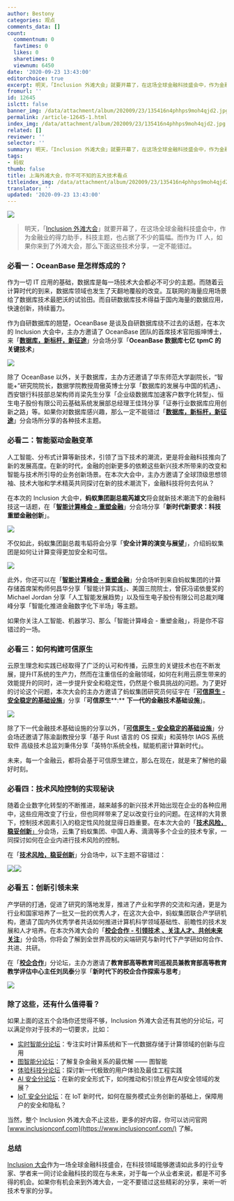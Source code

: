 ```yaml
---
author: Bestony
categories: 观点
comments_data: []
count:
  commentnum: 0
  favtimes: 0
  likes: 0
  sharetimes: 0
  viewnum: 6450
date: '2020-09-23 13:43:00'
editorchoice: true
excerpt: 明天，「Inclusion 外滩大会」就要开幕了，在这场全球金融科技盛会中，作为金融业的得力助手，科技主题，也占据了不少的篇幅。而作为 IT 人，如果你来到了外滩大会，那么下面这些技术分享，一定不能错过。
fromurl: ''
id: 12645
islctt: false
banner_img: /data/attachment/album/202009/23/135416n4phhps9moh4qjd2.jpg
permalink: /article-12645-1.html
index_img: /data/attachment/album/202009/23/135416n4phhps9moh4qjd2.jpg
related: []
reviewer: ''
selector: ''
summary: 明天，「Inclusion 外滩大会」就要开幕了，在这场全球金融科技盛会中，作为金融业的得力助手，科技主题，也占据了不少的篇幅。而作为 IT 人，如果你来到了外滩大会，那么下面这些技术分享，一定不能错过。
tags:
- 蚂蚁
thumb: false
title: 上海外滩大会，你不可不知的五大技术看点
titleindex_img: /data/attachment/album/202009/23/135416n4phhps9moh4qjd2.jpg
translator: ''
updated: '2020-09-23 13:43:00'
---
```


![](/data/attachment/album/202009/23/135416n4phhps9moh4qjd2.jpg)



> 
> 明天，「[Inclusion 外滩大会](https://www.inclusionconf.com/)」就要开幕了，在这场全球金融科技盛会中，作为金融业的得力助手，科技主题，也占据了不少的篇幅。而作为 IT 人，如果你来到了外滩大会，那么下面这些技术分享，一定不能错过。
> 
> 
> 


### 必看一：OceanBase 是怎样炼成的？


作为一切 IT 应用的基础，数据库是每一场技术大会都必不可少的主题。而随着云计算时代的到来，数据库领域也发生了天翻地覆般的改变。互联网的海量应用场景给了数据库技术最肥沃的试验田。而自研数据库技术得益于国内海量的数据应用，快速创新，持续蓄力。


作为自研数据库的翘楚，OceanBase 是谈及自研数据库绕不过去的话题，在本次的 Inclusion 大会中，主办方邀请了 OceanBase 团队的首席技术官阳振坤博士，来「[**数据库，新标杆，新征途**](https://www.inclusionconf.com/schedule/forums/7040)」分会场分享「**OceanBase** **数据库七亿** **tpmC** **的关键技术**」


![](/data/attachment/album/202009/23/133100hkcj444z1mzknjjy.png)


除了 OceanBase 以外，关于数据库，主办方还邀请了华东师范大学副院长，“智能+”研究院院长，数据学院教授周傲英博士分享「数据库的发展与中国的机遇」、西安银行科技部总架构师肖梁先生分享「企业级数据库加速客户数字化转型」、恒生电子股份有限公司云基础系统发展部总经理王佳玮分享「证券行业数据库应用创新之路」等。如果你对数据库感兴趣，那么一定不能错过「[**数据库，新标杆，新征途**](https://www.inclusionconf.com/schedule/forums/7040)」分会场所分享的各种技术主题。


### 必看二：智能驱动金融变革


人工智能、分布式计算等新技术，引领了当下技术的潮流，更是将金融科技推向了新的发展高度。在新的时代，金融的创新更多的依赖这些新兴技术所带来的改变和智能与技术所引导的业务创新场景。在本次大会中，主办方邀请了全球顶级思想领袖、技术大咖和学术精英共同探讨在新的技术潮流下，金融科技将何去何从？


在本次的 Inclusion 大会中，**蚂蚁集团副总裁芮雄文**将会就新技术潮流下的金融科技这一话题，在「[**智能计算峰会** **-** **重塑金融**](https://www.inclusionconf.com/schedule/forums/7038)」分会场分享「**新时代新要求：科技重塑金融创新**」。


![](/data/attachment/album/202009/23/133142qzyd3vc3chjnxyj3.png)


不仅如此，蚂蚁集团副总裁韦韬将会分享「**安全计算的演变与展望**」，介绍蚂蚁集团是如何让计算变得更加安全和可信。


![](/data/attachment/album/202009/23/133203w4e2rbj4mrqjp4tu.png)


此外，你还可以在「[**智能计算峰会** **-** **重塑金融**](https://www.inclusionconf.com/schedule/forums/7038)」分会场听到来自蚂蚁集团的计算存储首席架构师何昌华分享「智能计算实践」、美国三院院士，曾获冯诺依曼奖的 Michael Jordan 分享「人工智能发展趋势」以及恒生电子股份有限公司总裁刘曙峰分享「智能化推进金融数字化下半场」等主题。


如果你关注人工智能、机器学习、那么「智能计算峰会 - 重塑金融」，将是你不容错过的一场。


### 必看三：如何构建可信原生


云原生理念和实践已经取得了广泛的认可和传播，云原生的关键技术也在不断发展，提升IT系统的生产力，然而在注重信任的金融领域，如何在利用云原生带来的效能提升的同时，进一步提升安全和稳定性，仍然是个极具挑战的问题。为了更好的讨论这个问题，本次大会的主办方邀请了蚂蚁集团研究员何征宇在「[**可信原生** **-** **安全稳定的基础设施**](https://www.inclusionconf.com/schedule/forums/7043)」分享「**可信原生****:** **下一代的金融技术基础设施**」。


![](/data/attachment/album/202009/23/133230ofpedpehwhzhwhto.png)


除了下一代金融技术基础设施的分享以外，「[**可信原生** **-** **安全稳定的基础设施**](https://www.inclusionconf.com/schedule/forums/7043)」分会场还邀请了陈渝副教授分享「基于 Rust 语言的 OS 探索」和英特尔 IAGS 系统软件 高级技术总监刘秉伟分享「英特尔系统全栈，赋能机密计算新时代」。


未来，每一个金融云，都将会基于可信原生建立，那么在现在，就是来了解他的最好时刻。


### 必看四：技术风险控制的实现秘诀


随着企业数字化转型的不断推进，越来越多的新兴技术开始出现在企业的各种应用中，这些应用改变了行业，但也同样带来了足以改变行业的问题。在这样的大背景下，控制技术因素引入的稳定性风险就显得日趋重要。在本次大会的「[**技术风险，稳妥创新**」](https://www.inclusionconf.com/schedule/forums/7048)分会场，云集了蚂蚁集团、中国人寿、滴滴等多个企业的技术专家，一同探讨如何在企业内进行技术风险的控制。


在「[**技术风险，稳妥创新**](https://www.inclusionconf.com/schedule/forums/7048)」分会场中，以下主题不容错过：


![](/data/attachment/album/202009/23/133313awjx4lldk8b8wt8u.png)![](/data/attachment/album/202009/23/133325f0t0imxn7mmx68m2.png)


### 必看五：创新引领未来


产学研的打通，促进了研究的落地发芽，推进了产业和学界的交流和沟通，更是为行业和国家培养了一批又一批的优秀人才，在这次大会中，蚂蚁集团联合产学研机构，邀请了国内外优秀学者共话如何推进计算机科学领域基础性、前瞻性的技术发展和人才培养。在本次外滩大会的「[**校企合作** **-** **引领技术** **、关注人才、共创未来关注**](https://www.inclusionconf.com/schedule/forums/7044)」分会场，你将会了解到全世界高校的尖端研究与新时代下产学研如何合作、共进、共研。


在「[**校企合作**](https://www.inclusionconf.com/schedule/forums/7044)」分论坛，主办方邀请了**教育部高等教育司巡视员兼教育部高等教育教学评估中心主任刘凤泰**分享「**新时代下的校企合作探索与思考**」


![](/data/attachment/album/202009/23/133352t0h0b76hbhshbx37.png)


### 除了这些，还有什么值得看？


如果上面的这五个会场你还觉得不够，Inclusion 外滩大会还有其他的分论坛，可以满足你对于技术的一切要求，比如：


* [实时智能分论坛](https://www.inclusionconf.com/schedule/forums/7045)：专注实时计算系统和下一代数据存储于计算领域的创新与应用
* [图智能分论坛](https://www.inclusionconf.com/schedule/forums/7042)：了解复杂金融关系的最优解 —— 图智能
* [体验科技分论坛](https://www.inclusionconf.com/schedule/forums/7041)：探讨新一代极致的用户体验及最佳工程实践
* [AI 安全分论坛](https://www.inclusionconf.com/schedule/forums/7000)：在新的安全形式下，如何推动和引领业界在AI安全领域的发展？
* [IoT 安全分论坛](https://www.inclusionconf.com/schedule/forums/6998)：在 IoT 新时代，如何在服务模式业务创新的基础上，保障用户的安全和隐私？


当然，整个 Inclusion 外滩大会不止这些，更多的好内容，你可以访问官网 [www.inclusionconf.com](https://www.inclusionconf.com/) 了解。


### 总结


[Inclusion 大会](https://www.inclusionconf.com/)作为一场全球金融科技盛会，在科技领域能够邀请如此多的行业专家、学者来一同讨论金融科技的现在与未来，对于每一个从业者来说，都是不可多得的机会。如果你有机会来到外滩大会，一定不要错过这些精彩的分享，来听一听技术专家的分享。